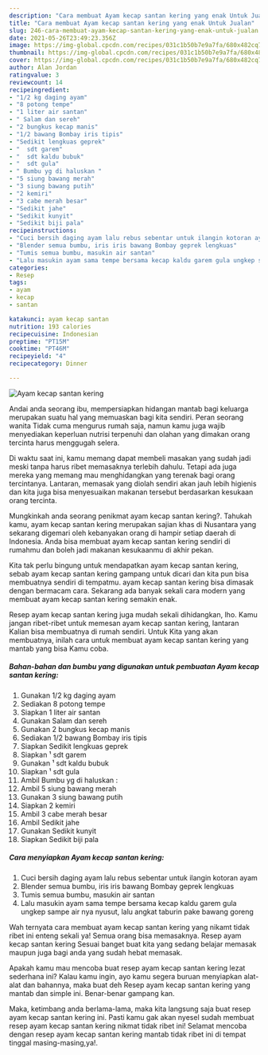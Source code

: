 ```yaml
---
description: "Cara membuat Ayam kecap santan kering yang enak Untuk Jualan"
title: "Cara membuat Ayam kecap santan kering yang enak Untuk Jualan"
slug: 246-cara-membuat-ayam-kecap-santan-kering-yang-enak-untuk-jualan
date: 2021-05-26T23:49:23.356Z
image: https://img-global.cpcdn.com/recipes/031c1b50b7e9a7fa/680x482cq70/ayam-kecap-santan-kering-foto-resep-utama.jpg
thumbnail: https://img-global.cpcdn.com/recipes/031c1b50b7e9a7fa/680x482cq70/ayam-kecap-santan-kering-foto-resep-utama.jpg
cover: https://img-global.cpcdn.com/recipes/031c1b50b7e9a7fa/680x482cq70/ayam-kecap-santan-kering-foto-resep-utama.jpg
author: Alan Jordan
ratingvalue: 3
reviewcount: 14
recipeingredient:
- "1/2 kg daging ayam"
- "8 potong tempe"
- "1 liter air santan"
- " Salam dan sereh"
- "2 bungkus kecap manis"
- "1/2 bawang Bombay iris tipis"
- "Sedikit lengkuas geprek"
- "  sdt garem"
- "  sdt kaldu bubuk"
- "  sdt gula"
- " Bumbu yg di haluskan "
- "5 siung bawang merah"
- "3 siung bawang putih"
- "2 kemiri"
- "3 cabe merah besar"
- "Sedikit jahe"
- "Sedikit kunyit"
- "Sedikit biji pala"
recipeinstructions:
- "Cuci bersih daging ayam lalu rebus sebentar untuk ilangin kotoran ayam"
- "Blender semua bumbu, iris iris bawang Bombay geprek lengkuas"
- "Tumis semua bumbu, masukin air santan"
- "Lalu masukin ayam sama tempe bersama kecap kaldu garem gula ungkep sampe air nya nyusut, lalu angkat taburin pake bawang goreng"
categories:
- Resep
tags:
- ayam
- kecap
- santan

katakunci: ayam kecap santan 
nutrition: 193 calories
recipecuisine: Indonesian
preptime: "PT15M"
cooktime: "PT46M"
recipeyield: "4"
recipecategory: Dinner

---
```



![Ayam kecap santan kering](https://img-global.cpcdn.com/recipes/031c1b50b7e9a7fa/680x482cq70/ayam-kecap-santan-kering-foto-resep-utama.jpg)

Andai anda seorang ibu, mempersiapkan hidangan mantab bagi keluarga merupakan suatu hal yang memuaskan bagi kita sendiri. Peran seorang  wanita Tidak cuma mengurus rumah saja, namun kamu juga wajib menyediakan keperluan nutrisi terpenuhi dan olahan yang dimakan orang tercinta harus menggugah selera.

Di waktu  saat ini, kamu memang dapat membeli masakan yang sudah jadi meski tanpa harus ribet memasaknya terlebih dahulu. Tetapi ada juga mereka yang memang mau menghidangkan yang terenak bagi orang tercintanya. Lantaran, memasak yang diolah sendiri akan jauh lebih higienis dan kita juga bisa menyesuaikan makanan tersebut berdasarkan kesukaan orang tercinta. 



Mungkinkah anda seorang penikmat ayam kecap santan kering?. Tahukah kamu, ayam kecap santan kering merupakan sajian khas di Nusantara yang sekarang digemari oleh kebanyakan orang di hampir setiap daerah di Indonesia. Anda bisa membuat ayam kecap santan kering sendiri di rumahmu dan boleh jadi makanan kesukaanmu di akhir pekan.

Kita tak perlu bingung untuk mendapatkan ayam kecap santan kering, sebab ayam kecap santan kering gampang untuk dicari dan kita pun bisa membuatnya sendiri di tempatmu. ayam kecap santan kering bisa dimasak dengan bermacam cara. Sekarang ada banyak sekali cara modern yang membuat ayam kecap santan kering semakin enak.

Resep ayam kecap santan kering juga mudah sekali dihidangkan, lho. Kamu jangan ribet-ribet untuk memesan ayam kecap santan kering, lantaran Kalian bisa membuatnya di rumah sendiri. Untuk Kita yang akan membuatnya, inilah cara untuk membuat ayam kecap santan kering yang mantab yang bisa Kamu coba.

<!--inarticleads1-->

##### Bahan-bahan dan bumbu yang digunakan untuk pembuatan Ayam kecap santan kering:

1. Gunakan 1/2 kg daging ayam
1. Sediakan 8 potong tempe
1. Siapkan 1 liter air santan
1. Gunakan  Salam dan sereh
1. Gunakan 2 bungkus kecap manis
1. Sediakan 1/2 bawang Bombay iris tipis
1. Siapkan Sedikit lengkuas geprek
1. Siapkan  ¹ sdt garem
1. Gunakan  ¹ sdt kaldu bubuk
1. Siapkan  ¹ sdt gula
1. Ambil  Bumbu yg di haluskan :
1. Ambil 5 siung bawang merah
1. Gunakan 3 siung bawang putih
1. Siapkan 2 kemiri
1. Ambil 3 cabe merah besar
1. Ambil Sedikit jahe
1. Gunakan Sedikit kunyit
1. Siapkan Sedikit biji pala




<!--inarticleads2-->

##### Cara menyiapkan Ayam kecap santan kering:

1. Cuci bersih daging ayam lalu rebus sebentar untuk ilangin kotoran ayam
1. Blender semua bumbu, iris iris bawang Bombay geprek lengkuas
1. Tumis semua bumbu, masukin air santan
1. Lalu masukin ayam sama tempe bersama kecap kaldu garem gula ungkep sampe air nya nyusut, lalu angkat taburin pake bawang goreng




Wah ternyata cara membuat ayam kecap santan kering yang nikamt tidak ribet ini enteng sekali ya! Semua orang bisa memasaknya. Resep ayam kecap santan kering Sesuai banget buat kita yang sedang belajar memasak maupun juga bagi anda yang sudah hebat memasak.

Apakah kamu mau mencoba buat resep ayam kecap santan kering lezat sederhana ini? Kalau kamu ingin, ayo kamu segera buruan menyiapkan alat-alat dan bahannya, maka buat deh Resep ayam kecap santan kering yang mantab dan simple ini. Benar-benar gampang kan. 

Maka, ketimbang anda berlama-lama, maka kita langsung saja buat resep ayam kecap santan kering ini. Pasti kamu gak akan nyesel sudah membuat resep ayam kecap santan kering nikmat tidak ribet ini! Selamat mencoba dengan resep ayam kecap santan kering mantab tidak ribet ini di tempat tinggal masing-masing,ya!.

